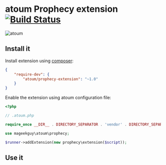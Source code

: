 # atoum Prophecy extension [![Build Status](https://travis-ci.org/atoum/prophecy-extension.svg?branch=master)](https://travis-ci.org/atoum/prophecy-extension)

![atoum](http://downloads.atoum.org/images/logo.png)

## Install it

Install extension using [composer](https://getcomposer.org):

```json
{
    "require-dev": {
        "atoum/prophecy-extension": "~1.0"
    }
}

```

Enable the extension using atoum configuration file:

```php
<?php

// .atoum.php

require_once __DIR__ . DIRECTORY_SEPARATOR . 'vendor' . DIRECTORY_SEPARATOR . 'autoload.php';

use mageekguy\atoum\prophecy;

$runner->addExtension(new prophecy\extension($script));
```

## Use it
